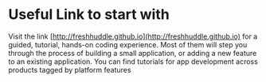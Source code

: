 # Useful Link to start with 
Visit the link [http://freshhuddle.github.io](http://freshhuddle.github.io) for a guided, tutorial, hands-on coding experience. Most of them will step you through the process of building a small application, or adding a new feature to an existing application. You can find tutorials for app development across products tagged by platform features
